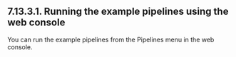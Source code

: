 ## 7.13.3.1. Running the example pipelines using the web console

You can run the example pipelines from the Pipelines menu in the web console.

